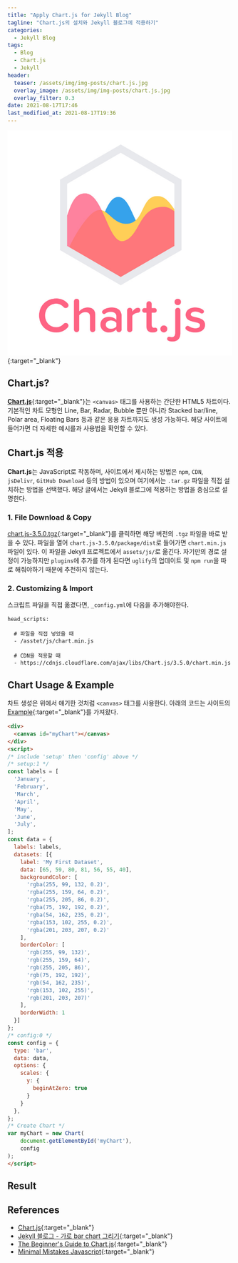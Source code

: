 ```yaml
---
title: "Apply Chart.js for Jekyll Blog"
tagline: "Chart.js의 설치와 Jekyll 블로그에 적용하기"
categories:
  - Jekyll Blog
tags:
  - Blog
  - Chart.js
  - Jekyll
header:
  teaser: /assets/img/img-posts/chart.js.jpg
  overlay_image: /assets/img/img-posts/chart.js.jpg
  overlay_filter: 0.3
date: 2021-08-17T17:46
last_modified_at: 2021-08-17T19:36
---
```



[![Thumbnail](/assets/img/img-posts/chart.js.jpg)](https://www.chartjs.org/){:target="_blank"}

## Chart.js?

[**Chart.js**](https://chartjs.org){:target="_blank"}는 `<canvas>` 태그를 사용하는 간단한 HTML5 차트이다. 기본적인 차트 모형인 Line, Bar, Radar, Bubble 뿐만 아니라 Stacked bar/line, Polar area, Floating Bars 등과 같은 응용 차트까지도 생성 가능하다. 해당 사이트에 들어가면 더 자세한 예시를과 사용법을 확인할 수 있다.


## Chart.js 적용

**Chart.js**는 JavaScript로 작동하며, 사이트에서 제시하는 방법은 `npm`, `CDN`, `jsDelivr`, `GitHub Download` 등의 방법이 있으며 여기에서는 `.tar.gz` 파일을 직접 설치하는 방법을 선택했다. 해당 글에서는 Jekyll 블로그에 적용하는 방법을 중심으로 설명한다.

### 1. File Download & Copy

[chart.js-3.5.0.tgz](https://github.com/chartjs/Chart.js/releases/download/v3.5.0/chart.js-3.5.0.tgz){:target="_blank"}를 클릭하면 해당 버전의 `.tgz` 파일을 바로 받을 수 있다. 파일을 열어 `chart.js-3.5.0/package/dist`로 들어가면 `chart.min.js` 파일이 있다. 이 파일을 Jekyll 프로젝트에서 `assets/js/`로 옮긴다. 자기만의 경로 설정이 가능하지만 `plugins`에 추가를 하게 된다면 `uglify`의 업데이트 및 `npm run`을 따로 해줘야하기 때문에 추천하지 않는다.

### 2. Customizing & Import

스크립트 파일을 직접 옮겼다면, `_config.yml`에 다음을 추가해야한다.

```
head_scripts:

  # 파일을 직접 넣었을 때
  - /asstet/js/chart.min.js

  # CDN을 적용할 때
  - https://cdnjs.cloudflare.com/ajax/libs/Chart.js/3.5.0/chart.min.js
```


## Chart Usage & Example

차트 생성은 위에서 얘기한 것처럼 `<canvas>` 태그를 사용한다. 아래의 코드는 사이트의 [Example](https://www.chartjs.org/docs/latest/getting-started/usage.html){:target="_blank"}를 가져왔다.

```html
<div>
  <canvas id="myChart"></canvas>
</div>
<script>
/* include 'setup' then 'config' above */
/* setup:1 */
const labels = [
  'January',
  'February',
  'March',
  'April',
  'May',
  'June',
  'July',
];
const data = {
  labels: labels,
  datasets: [{
    label: 'My First Dataset',
    data: [65, 59, 80, 81, 56, 55, 40],
    backgroundColor: [
      'rgba(255, 99, 132, 0.2)',
      'rgba(255, 159, 64, 0.2)',
      'rgba(255, 205, 86, 0.2)',
      'rgba(75, 192, 192, 0.2)',
      'rgba(54, 162, 235, 0.2)',
      'rgba(153, 102, 255, 0.2)',
      'rgba(201, 203, 207, 0.2)'
    ],
    borderColor: [
      'rgb(255, 99, 132)',
      'rgb(255, 159, 64)',
      'rgb(255, 205, 86)',
      'rgb(75, 192, 192)',
      'rgb(54, 162, 235)',
      'rgb(153, 102, 255)',
      'rgb(201, 203, 207)'
    ],
    borderWidth: 1
  }]
};
/* config:0 */
const config = {
  type: 'bar',
  data: data,
  options: {
    scales: {
      y: {
        beginAtZero: true
      }
    }
  },
};
/* Create Chart */
var myChart = new Chart(
    document.getElementById('myChart'),
    config
);
</script>
```


## Result

<div>
  <canvas id="myChart"></canvas>
</div>
<script>
/* include 'setup' then 'config' above */
/* setup:1 */
const labels = [
  'January',
  'February',
  'March',
  'April',
  'May',
  'June',
  'July',
];
const data = {
  labels: labels,
  datasets: [{
    label: 'My First Dataset',
    data: [65, 59, 80, 81, 56, 55, 40],
    backgroundColor: [
      'rgba(255, 99, 132, 0.2)',
      'rgba(255, 159, 64, 0.2)',
      'rgba(255, 205, 86, 0.2)',
      'rgba(75, 192, 192, 0.2)',
      'rgba(54, 162, 235, 0.2)',
      'rgba(153, 102, 255, 0.2)',
      'rgba(201, 203, 207, 0.2)'
    ],
    borderColor: [
      'rgb(255, 99, 132)',
      'rgb(255, 159, 64)',
      'rgb(255, 205, 86)',
      'rgb(75, 192, 192)',
      'rgb(54, 162, 235)',
      'rgb(153, 102, 255)',
      'rgb(201, 203, 207)'
    ],
    borderWidth: 1
  }]
};
/* config:0 */
const config = {
  type: 'bar',
  data: data,
  options: {
    scales: {
      y: {
        beginAtZero: true
      }
    }
  },
};
/* Create Chart */
var myChart = new Chart(
    document.getElementById('myChart'),
    config
);
</script>


## References

- [Chart.js](https://www.chartjs.org/){:target="_blank"}
- [Jekyll 블로그 - 가로 bar chart 그리기](https://inasie.github.io/it%EC%9D%BC%EB%B0%98/jekyll-%EA%B0%80%EB%A1%9C-bar-chart/){:target="_blank"}
- [The Beginner's Guide to Chart.js](https://www.stanleyulili.com/javascript/beginner-guide-to-chartjs/){:target="_blank"}
- [Minimal Mistakes Javascript](https://mmistakes.github.io/minimal-mistakes/docs/javascript/){:target="_blank"}
